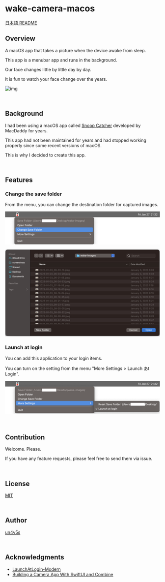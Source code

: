 wake-camera-macos
====

[日本語 README](README_jp.md)

## Overview

A macOS app that takes a picture when the device awake from sleep.

This app is a menubar app and runs in the background.

Our face changes little by little day by day.

It is fun to watch your face change over the years.

![img](./readme_imgs/demo.gif)

<br>

## Background

I had been using a macOS app called [Snoop Catcher](https://macdaddy.io/snoop-catcher/) developed by MacDaddy for years.

This app had not been maintained for years and had stopped working properly since some recent versions of macOS.

This is why I decided to create this app.

<br>

## Features

### Change the save folder

From the menu, you can change the destination folder for captured images.

![img](./readme_imgs/readme-imgs_menubar_1.png)

![img](./readme_imgs/readme-imgs_change_save_folder.png)

### Launch at login

You can add this application to your login items.

You can turn on the setting from the menu "More Settings > Launch あt Login".

![img](./readme_imgs/readme-imgs_menubar_2.png)

<br>

## Contribution

Welcome. Please.

If you have any feature requests, please feel free to send them via issue.

<br>

## License

[MIT](https://github.com/tcnksm/tool/blob/master/LICENCE)

<br>

## Author

[un4v5s](https://github.com/un4v5s)

<br>

## Acknowledgments

- [LaunchAtLogin-Modern](https://github.com/sindresorhus/LaunchAtLogin-Modern)
- [Building a Camera App With SwiftUI and Combine](https://www.kodeco.com/26244793-building-a-camera-app-with-swiftui-and-combine)
